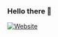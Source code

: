 ### Hello there 👋

[![Website](https://img.shields.io/website?label=murammohamed.com&style=for-the-badge&url=https%3A%2F%2Fmurammohamed.com)](https://murammohamed.com)
